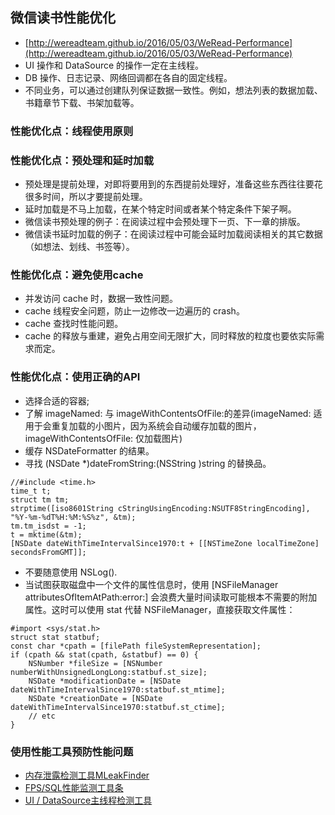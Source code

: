 ## 微信读书性能优化

- [http://wereadteam.github.io/2016/05/03/WeRead-Performance](http://wereadteam.github.io/2016/05/03/WeRead-Performance)
- UI 操作和 DataSource 的操作一定在主线程。
- DB 操作、日志记录、网络回调都在各自的固定线程。
- 不同业务，可以通过创建队列保证数据一致性。例如，想法列表的数据加载、书籍章节下载、书架加载等。

### 性能优化点：线程使用原则

### 性能优化点：预处理和延时加载

- 预处理是提前处理，对即将要用到的东西提前处理好，准备这些东西往往要花很多时间，所以才要提前处理。
- 延时加载是不马上加载，在某个特定时间或者某个特定条件下架子啊。
- 微信读书预处理的例子：在阅读过程中会预处理下一页、下一章的排版。
- 微信读书延时加载的例子：在阅读过程中可能会延时加载阅读相关的其它数据（如想法、划线、书签等）。

### 性能优化点：避免使用cache

- 并发访问 cache 时，数据一致性问题。
- cache 线程安全问题，防止一边修改一边遍历的 crash。
- cache 查找时性能问题。
- cache 的释放与重建，避免占用空间无限扩大，同时释放的粒度也要依实际需求而定。

### 性能优化点：使用正确的API

- 选择合适的容器;
- 了解 imageNamed: 与 imageWithContentsOfFile:的差异(imageNamed: 适用于会重复加载的小图片，因为系统会自动缓存加载的图片，imageWithContentsOfFile: 仅加载图片)
- 缓存 NSDateFormatter 的结果。
- 寻找 (NSDate *)dateFromString:(NSString )string 的替换品。

```
//#include <time.h>
time_t t;
struct tm tm;
strptime([iso8601String cStringUsingEncoding:NSUTF8StringEncoding], "%Y-%m-%dT%H:%M:%S%z", &tm);
tm.tm_isdst = -1;
t = mktime(&tm);
[NSDate dateWithTimeIntervalSince1970:t + [[NSTimeZone localTimeZone] secondsFromGMT]];

```

- 不要随意使用 NSLog().
- 当试图获取磁盘中一个文件的属性信息时，使用 [NSFileManager attributesOfItemAtPath:error:] 会浪费大量时间读取可能根本不需要的附加属性。这时可以使用 stat 代替 NSFileManager，直接获取文件属性：

```
#import <sys/stat.h>
struct stat statbuf;
const char *cpath = [filePath fileSystemRepresentation];
if (cpath && stat(cpath, &statbuf) == 0) {
    NSNumber *fileSize = [NSNumber numberWithUnsignedLongLong:statbuf.st_size];
    NSDate *modificationDate = [NSDate dateWithTimeIntervalSince1970:statbuf.st_mtime];
    NSDate *creationDate = [NSDate dateWithTimeIntervalSince1970:statbuf.st_ctime];
    // etc
}

```

### 使用性能工具预防性能问题

- [内存泄露检测工具MLeakFinder](https://github.com/Tencent/MLeaksFinder)
- [FPS/SQL性能监测工具条](https://www.notion.so/08d6d0e111f04d1dab7237b13eb49289?p=7db2d3882d16498abc509a069fe3b25b&showMoveTo=true)
- [UI / DataSource主线程检测工具](https://www.notion.so/08d6d0e111f04d1dab7237b13eb49289?p=7db2d3882d16498abc509a069fe3b25b&showMoveTo=true)